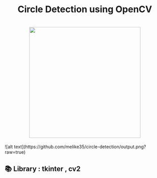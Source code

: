 
<h1 align="center"> Circle Detection using OpenCV <h1/>

<h1 align="center"><img src="https://media.giphy.com/media/l3q2PGmHtZs0olRjW/giphy.gif" width="350px" /></h1>
![alt text](https://github.com/melike35/circle-detection/output.png?raw=true)
<h2> 📚  Library : tkinter , cv2  </h2>

